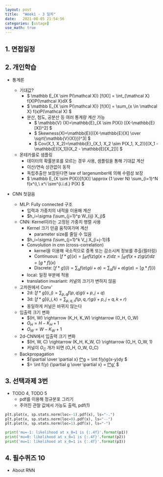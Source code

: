 ```yaml
---
layout: post
title:  "Week1 - 3 일차"
date:   2021-08-05 21:54:56
categories: [ustage]
use_math: true
---
```


## 1. 면접일정

## 2. 개인학습
 * 통계론
    * 기대값?     
        * $ \mathbb E_{X \sim P(\mathcal X)} [f(X)] = \int_{\mathcal X} f(X)P(\mathcal X)dX $
        * $ \mathbb E_{X \sim P(\mathcal X)} [f(X)] = \sum_{x \in \mathcal X} f(x)P(\mathcal X) $
        * 분산, 첨도, 공분산 등 여러 통계량 계산 가능
            * $ \mathbb{V} (X)=\mathbb{E}_{X \sim P(X)} [(X-\mathbb{E}[X])^2] $
            * $ Skewness(X)=\mathbb{E}[({X-\mathbb{E}[X] \over \sqrt{\mathbb{V}(X)}})^3] $
            * $ Cov(X_1, X_2)=\mathbb{E}_{X_1, X_2 \sim P(X_1, X_2)}[(X_1 - \mathbb{E}[X_1])(X_2 - \mathbb{E}[X_2])] $
    * 몬테카를로 샘플링
        * 데이터의 확률분포를 모르는 경우 사용, 샘플링을 통해 기대값 계산
        * 이산/연속 상관없이 동작
        * 독립추출만 보장된다면 law of largenumber에 의해 수렴성 보장
        * $ \mathbb E_{X \sim P(X)}[f(X)] \approx {1 \over N} \sum_{i=1}^N f(x^i),\ x^i \sim^{i.i.d.} P(X) $

 * CNN 첫걸음
    * MLP: Fully connected 구조
		* 입력과 가중치의 내적을 이용해 계산
		* $h_i=\sigma (\sum_{j=1}^p W_{ij} X_j)$
	* CNN: Kernel이라는 고정된 가중치 행렬 사용
		* Kernel 크기 만큼 움직여가며 계산
			* parameter size를 줄일 수 있음
		* $h_i=\sigma (\sum_{j=1}^k V_j X_{i+j-1})$
		* Convolution in cnn (cross-correlation)
			* kernel을 이용해 국소적으로 증폭 또는 감소시켜 정보를 추출(필터링)
			* Continuous: $[f*g] (x) = \int_{R^d} f(z) g(x+z)dz = \int_{R^d} f(x+z) g(z)dz = [g*f](x)$			
			* Discrete: $[f*g] (i) = \sum_a f(a)g(i+a) = \sum_a f(i+a)g(a) = [g*f] (i)$
		* local: 일정 부분에 적용
		* translation invariant: 커널의 크기가 변하지 않음
	* 고차원에서 Conv'
		* 2d: $[f*g] (i,j) = \sum_{p,q} f(p,q)g(i+p,j+q)$
		* 3d: $[f*g] (i,j,k) = \sum_{p,q,r} f(p,q,r)g(i+p,j+q,k+r)$
		* 동일하게 커널은 바뀌지 않는다
	* 입출력 크기 변화
		* $(H, W) \rightarrow (K_H, K_W) \rightarrow (O_H, O_W)
		* $O_H = H - K_H + 1$
		* $O_W = W - K_W + 1$
	* 2d-CNN에서 입출력 크기 변화
		* $(H, W, C) \rightarrow (K_H, K_W, C) \rightarrow (O_H, O_W, 1)
		* 커널이 $O_C$ 개가 되면 (O_H, O_W, O_C)
	* Backpropagation
		* ${\partial \over \partial x} [f*g](x) = \int f(y)g(x-y)dy $
		* $= \int f(y) {\partial g \over \partial x} = [f*g'](x) $ 

## 3. 선택과제 3번

 * TODO 4, TODO 5
    * pdf를 이용해 정규분포 그리기
    * 주어진 관찰 값에서 가능도 출력, pdf(1)

 ```python
 plt.plot(x, sp.stats.norm(loc=-1).pdf(x), ls="-.")
 plt.plot(x, sp.stats.norm(loc=0).pdf(x), ls="--")
 plt.plot(x, sp.stats.norm(loc=1).pdf(x), ls="-")

 print('mu=-1: likelihood at x_0=1 is {:.4f}'.format(p1))
 print('mu=0: likelihood at x_0=1 is {:.4f}'.format(p2))
 print('mu=1: likelihood at x_0=1 is {:.4f}'.format(p3))
 ```

 ## 4. 필수퀴즈 10
 * About RNN
